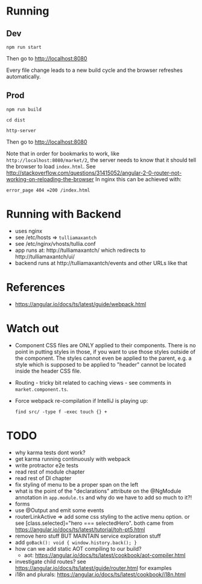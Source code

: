 # Running

## Dev

    npm run start

Then go to [http://localhost:8080](http://localhost:8080)

Every file change leads to a new build cycle and the browser refreshes automatically.

## Prod

    npm run build

    cd dist

    http-server

Then go to [http://localhost:8080](http://localhost:8080)

Note that in order for bookmarks to work, like `http://localhost:8080/market/2`, the server needs to know that 
it should tell the browser to load `index.html`. See http://stackoverflow.com/questions/31415052/angular-2-0-router-not-working-on-reloading-the-browser
In nginx this can be achieved with:

    error_page 404 =200 /index.html

# Running with Backend

- uses nginx
- see /etc/hosts => `tulliamaxantch`
- see /etc/nginx/vhosts/tullia.conf
- app runs at: http://tulliamaxantch/ which redirects to http://tulliamaxantch/ui/
- backend runs at http://tulliamaxantch/events and other URLs like that

# References

- https://angular.io/docs/ts/latest/guide/webpack.html

# Watch out

- Component CSS files are ONLY applied to their components. There is no point in putting styles in those, if you want to use those styles outside of the component. The styles cannot even be applied to the parent, e.g. a style which is supposed to be applied to "header" cannot be located inside the header CSS file.
- Routing - tricky bit related to caching views - see comments in `market.component.ts`.
- Force webpack re-compilation if IntelliJ is playing up: 

      find src/ -type f -exec touch {} +

# TODO
- why karma tests dont work?
- get karma running continuously with webpack
- write protractor e2e tests
- read rest of module chapter
- read rest of DI chapter
- fix styling of menu to be a proper span on the left
- what is the point of the "declarations" attribute on the @NgModule annotation in `app.module.ts` and why do we have to add so much to it?!
- forms
- use @Output and emit some events
- routerLinkActive => add some css styling to the active menu option. or see [class.selected]="hero === selectedHero". both came from https://angular.io/docs/ts/latest/tutorial/toh-pt5.html
- remove hero stuff BUT MAINTAIN service exploration stuff
- add `goBack(): void { window.history.back(); }`
- how can we add static AOT compiling to our build?
    - aot: https://angular.io/docs/ts/latest/cookbook/aot-compiler.html
- investigate child routes? see https://angular.io/docs/ts/latest/guide/router.html for examples
- i18n and plurals: https://angular.io/docs/ts/latest/cookbook/i18n.html

